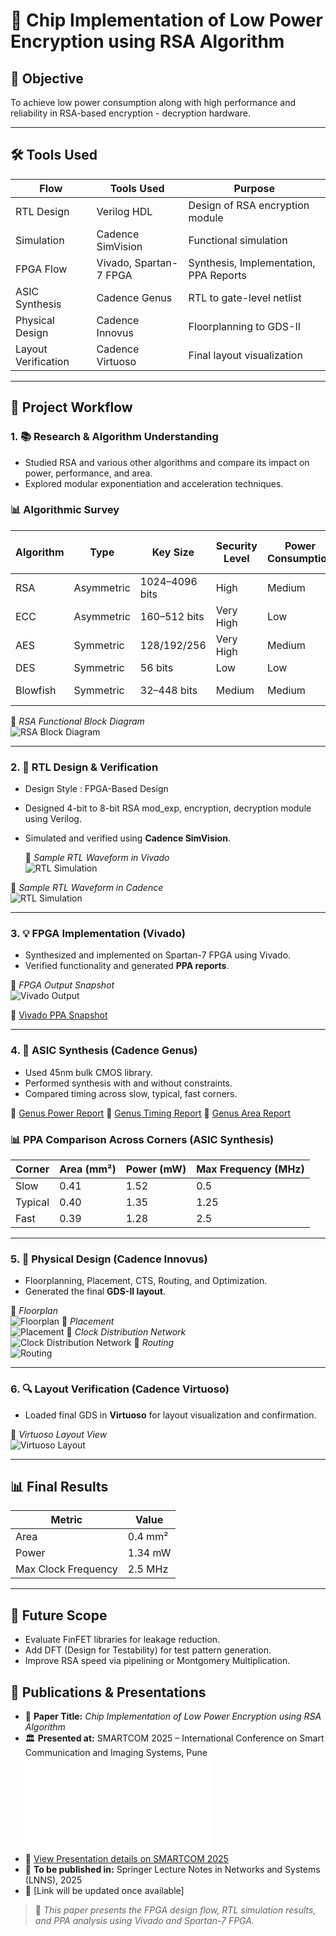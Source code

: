 # 🔐 Chip Implementation of Low Power Encryption using RSA Algorithm

## 🎯 Objective
To achieve low power consumption along with high performance and reliability in RSA-based encryption - decryption hardware.

---

## 🛠 Tools Used

| Flow         | Tools Used                                     | Purpose                               |
|--------------|------------------------------------------------|----------------------------------------|
| RTL Design   | Verilog HDL                                     | Design of RSA encryption module        |
| Simulation   | Cadence SimVision                               | Functional simulation                  |
| FPGA Flow    | Vivado, Spartan-7 FPGA                          | Synthesis, Implementation, PPA Reports |
| ASIC Synthesis | Cadence Genus                                | RTL to gate-level netlist              |
| Physical Design | Cadence Innovus                             | Floorplanning to GDS-II                |
| Layout Verification | Cadence Virtuoso                        | Final layout visualization             |


---

## 🔄 Project Workflow

### 1. 📚 Research & Algorithm Understanding
- Studied RSA and various other algorithms and compare its impact on power, performance, and area.
- Explored modular exponentiation and acceleration techniques.

### 📊 Algorithmic Survey

| Algorithm | Type        | Key Size       | Security Level | Power Consumption | Suitable for Low Power? |
|-----------|-------------|----------------|----------------|--------------------|--------------------------|
| RSA       | Asymmetric  | 1024–4096 bits | High           | Medium             | ✅ Yes                   |
| ECC       | Asymmetric  | 160–512 bits   | Very High      | Low                | ✅ Yes                   |
| AES       | Symmetric   | 128/192/256    | Very High      | Medium             | ✅ Yes                   |
| DES       | Symmetric   | 56 bits        | Low            | Low                | ❌ No                    |
| Blowfish  | Symmetric   | 32–448 bits    | Medium         | Medium             | ⚠️ Partially             |

📎 *RSA Functional Block Diagram*  
![RSA Block Diagram](docs/Images/elaborated_design_schematic.png)

---

### 2. 🧠 RTL Design & Verification
- Design Style : FPGA-Based Design
- Designed 4-bit to 8-bit RSA mod_exp, encryption, decryption module using Verilog.
- Simulated and verified using **Cadence SimVision**.
  
  📎 *Sample RTL Waveform in Vivado*  
![RTL Simulation](docs/Images/vivado_waveform.png)

📎 *Sample RTL Waveform in Cadence*  
![RTL Simulation](docs/Images/simvision_waveform.png)

---

### 3. 💡 FPGA Implementation (Vivado)
- Synthesized and implemented on Spartan-7 FPGA using Vivado.
- Verified functionality and generated **PPA reports**.

📎 *FPGA Output Snapshot*  
![Vivado Output](docs/Images/fpga_result.png)

📄 [Vivado PPA Snapshot](docs/Images/vivado_results.png)

---

### 4. 🧮 ASIC Synthesis (Cadence Genus)
- Used 45nm bulk CMOS library.
- Performed synthesis with and without constraints.
- Compared timing across slow, typical, fast corners.

📄 [Genus Power Report](docs/reports/power.rpt)
📄 [Genus Timing Report](docs/reports/timing.rpt)
📄 [Genus Area Report](docs/reports/area.rpt)

### 📊 PPA Comparison Across Corners (ASIC Synthesis)

| Corner  | Area (mm²) | Power (mW) | Max Frequency (MHz) |
|---------|------------|------------|----------------------|
| Slow    | 0.41       | 1.52       | 0.5                  |
| Typical | 0.40       | 1.35       | 1.25                  |
| Fast    | 0.39       | 1.28       | 2.5                  |


---

### 5. 🧱 Physical Design (Cadence Innovus)
- Floorplanning, Placement, CTS, Routing, and Optimization.
- Generated the final **GDS-II layout**.

📎 *Floorplan*  
![Floorplan](docs/Images/floorplan.png)
📎 *Placement*  
![Placement](docs/Images/placement.png)
📎 *Clock Distribution Network*  
![Clock Distribution Network](docs/Images/CTS.png)
📎 *Routing*  
![Routing](docs/Images/routing.png)

---

### 6. 🔍 Layout Verification (Cadence Virtuoso)
- Loaded final GDS in **Virtuoso** for layout visualization and confirmation.

📎 *Virtuoso Layout View*  
![Virtuoso Layout](docs/Images/virtuoso_view.png)

---

## 📊 Final Results

| Metric             | Value     |
|--------------------|-----------|
| Area               | 0.4 mm²   |
| Power              | 1.34 mW   |
| Max Clock Frequency| 2.5 MHz   |

---

## 🔭 Future Scope
- Evaluate FinFET libraries for leakage reduction.
- Add DFT (Design for Testability) for test pattern generation.
- Improve RSA speed via pipelining or Montgomery Multiplication.

## 📄 Publications & Presentations

- 📘 **Paper Title:** *Chip Implementation of Low Power Encryption using RSA Algorithm*
- 🏛️ **Presented at:** SMARTCOM 2025 – International Conference on Smart Communication and Imaging Systems, Pune
![Contribution Certificate](docs/123_CC.pdf)
- 🔗 [View Presentation details on SMARTCOM 2025](https://ninthsmartcom2025.sched.com/event/1u1OM/chip-implementation-of-low-power-encryption-using-rsa-algorithm)
- 📰 **To be published in:** Springer Lecture Notes in Networks and Systems (LNNS), 2025  
- 🔗 [Link will be updated once available]

> 📌 *This paper presents the FPGA design flow, RTL simulation results, and PPA analysis using Vivado and Spartan-7 FPGA.*
